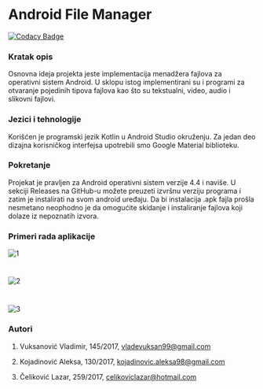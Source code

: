 # Android File Manager

[![Codacy Badge](https://api.codacy.com/project/badge/Grade/60047fde3b904499a8ea49554edd35cb)](https://app.codacy.com/gh/matf-pp/2020_File-manager?utm_source=github.com&utm_medium=referral&utm_content=matf-pp/2020_File-manager&utm_campaign=Badge_Grade_Dashboard)

### Kratak opis
Osnovna ideja projekta jeste implementacija menadžera fajlova za operativni sistem Android. U sklopu istog implementirani su i programi
za otvaranje pojedinih tipova fajlova kao što su tekstualni, video, audio i slikovni fajlovi.

### Jezici i tehnologije
Korišćen je programski jezik Kotlin u Android Studio okruženju. Za jedan deo dizajna korisničkog interfejsa upotrebili smo Google Material biblioteku.

### Pokretanje
Projekat je pravljen za Android operativni sistem verzije 4.4 i naviše. U sekciji Releases na GitHub-u možete preuzeti izvršnu verziju
programa i zatim je instalirati na svom android uređaju. Da bi instalacija .apk fajla prošla nesmetano neophodno je da omogućite skidanje i instaliranje fajlova koji dolaze iz nepoznatih izvora.

### Primeri rada aplikacije
![1](https://user-images.githubusercontent.com/49944800/81739135-1916fc80-949b-11ea-8cae-ce1fefb0f3e8.gif)
#
![2](https://user-images.githubusercontent.com/49944800/81740726-b6733000-949d-11ea-99ad-9ba51b835e11.gif)
#
![3](https://user-images.githubusercontent.com/49944800/81739192-2fbd5380-949b-11ea-888e-3201872e90fc.gif)

### Autori
1. Vuksanović Vladimir,
145/2017,
vladevuksan99@gmail.com

2. Kojadinović Aleksa,
130/2017,
kojadinovic.aleksa98@gmail.com

3. Čeliković Lazar,
259/2017,
celikoviclazar@hotmail.com
